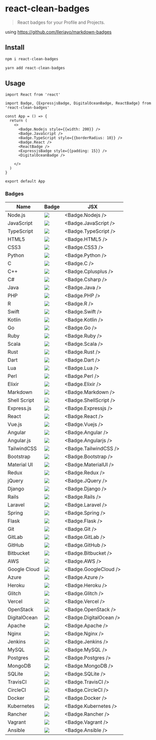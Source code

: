 # react-clean-badges

> React badges for your Profile and Projects.

using https://github.com/Ileriayo/markdown-badges

## Install

```bash
npm i react-clean-badges
```

```bash
yarn add react-clean-badges
```

## Usage

```tsx
import React from 'react'

import Badge, {ExpressjsBadge, DigitalOceanBadge, ReactBadge} from 'react-clean-badges'

const App = () => {
  return (
    <>
      <Badge.Nodejs style={{width: 200}} />
      <Badge.JavaScript />
      <Badge.TypeScript style={{borderRadius: 10}} />
      <Badge.React />
      <ReactBadge />
      <ExpressjsBadge style={{padding: 15}} />
      <DigitalOceanBadge />

    </>
  )
}

export default App
```


### Badges

| Name         | Badge                                                                                                                            | JSX                    |
| ------------ | -------------------------------------------------------------------------------------------------------------------------------- | ---------------------- |
| Node.js      | <img src="https://img.shields.io/badge/node.js%20-%2343853D.svg?&style=for-the-badge&logo=node.js&logoColor=white"/>             | <Badge.Nodejs />       |
| JavaScript   | <img src="https://img.shields.io/badge/javascript%20-%23323330.svg?&style=for-the-badge&logo=javascript&logoColor=%23F7DF1E"/>   | <Badge.JavaScript />   |
| TypeScript   | <img src="https://img.shields.io/badge/typescript%20-%23007ACC.svg?&style=for-the-badge&logo=typescript&logoColor=white"/>       | <Badge.TypeScript />   |
| HTML5        | <img src="https://img.shields.io/badge/html5%20-%23E34F26.svg?&style=for-the-badge&logo=html5&logoColor=white"/>                 | <Badge.HTML5 />        |
| CSS3         | <img src="https://img.shields.io/badge/css3%20-%231572B6.svg?&style=for-the-badge&logo=css3&logoColor=white"/>                   | <Badge.CSS3 />         |
| Python       | <img src="https://img.shields.io/badge/python%20-%2314354C.svg?&style=for-the-badge&logo=python&logoColor=white"/>               | <Badge.Python />       |
| C            | <img src="https://img.shields.io/badge/c%20-%2300599C.svg?&style=for-the-badge&logo=c&logoColor=white"/>                         | <Badge.C />            |
| C++          | <img src="https://img.shields.io/badge/c++%20-%2300599C.svg?&style=for-the-badge&logo=c%2B%2B&ogoColor=white"/>                  | <Badge.Cplusplus />    |
| C#           | <img src="https://img.shields.io/badge/c%23%20-%23239120.svg?&style=for-the-badge&logo=c-sharp&logoColor=white"/>                | <Badge.Csharp />       |
| Java         | <img src="https://img.shields.io/badge/java%20-%23ED8B00.svg?&style=for-the-badge&logo=java&logoColor=white"/>                   | <Badge.Java />         |
| PHP          | <img src="https://img.shields.io/badge/php%20-%23777BB4.svg?&style=for-the-badge&logo=php&logoColor=white"/>                     | <Badge.PHP />          |
| R            | <img src="https://img.shields.io/badge/r%20-%23276DC3.svg?&style=for-the-badge&logo=r&logoColor=white"/>                         | <Badge.R />            |
| Swift        | <img src="https://img.shields.io/badge/swift%20-%23FA7343.svg?&style=for-the-badge&logo=swift&logoColor=white"/>                 | <Badge.Swift />        |
| Kotlin       | <img src="https://img.shields.io/badge/kotlin%20-%230095D5.svg?&style=for-the-badge&logo=kotlin&logoColor=white"/>               | <Badge.Kotlin />       |
| Go           | <img src="https://img.shields.io/badge/go%20-%2300ADD8.svg?&style=for-the-badge&logo=go&logoColor=white"/>                       | <Badge.Go />           |
| Ruby         | <img src="https://img.shields.io/badge/ruby%20-%23CC342D.svg?&style=for-the-badge&logo=ruby&logoColor=white"/>                   | <Badge.Ruby />         |
| Scala        | <img src="https://img.shields.io/badge/scala%20-%23DC322F.svg?&style=for-the-badge&logo=scala&logoColor=white"/>                 | <Badge.Scala />        |
| Rust         | <img src="https://img.shields.io/badge/rust%20-%23000000.svg?&style=for-the-badge&logo=rust&logoColor=white"/>                   | <Badge.Rust />         |
| Dart         | <img src="https://img.shields.io/badge/dart%20-%230175C2.svg?&style=for-the-badge&logo=dart&logoColor=white"/>                   | <Badge.Dart />         |
| Lua          | <img src="https://img.shields.io/badge/lua%20-%232C2D72.svg?&style=for-the-badge&logo=lua&logoColor=white"/>                     | <Badge.Lua />          |
| Perl         | <img src="https://img.shields.io/badge/perl%20-%2339457E.svg?&style=for-the-badge&logo=perl&logoColor=white"/>                   | <Badge.Perl />         |
| Elixir       | <img src="https://img.shields.io/badge/elixir%20-%234B275F.svg?&style=for-the-badge&logo=elixir&logoColor=white"/>               | <Badge.Elixir />       |
| Markdown     | <img src="https://img.shields.io/badge/markdown%20-%23000000.svg?&style=for-the-badge&logo=markdown&logoColor=white"/>           | <Badge.Markdown />     |
| Shell Script | <img src="https://img.shields.io/badge/shell_script%20-%23121011.svg?&style=for-the-badge&logo=gnu-bash&logoColor=white"/>       | <Badge.ShellScript />  |
| Express.js   | <img src="https://img.shields.io/badge/express.js%20-%23404d59.svg?&style=for-the-badge"/>                                       | <Badge.Expressjs />    |
| React        | <img src="https://img.shields.io/badge/react%20-%2320232a.svg?&style=for-the-badge&logo=react&logoColor=%2361DAFB"/>             | <Badge.React />        |
| Vue.js       | <img src="https://img.shields.io/badge/vuejs%20-%2335495e.svg?&style=for-the-badge&logo=vue.js&logoColor=%234FC08D"/>            | <Badge.Vuejs />        |
| Angular      | <img src="https://img.shields.io/badge/angular%20-%23DD0031.svg?&style=for-the-badge&logo=angular&logoColor=white"/>             | <Badge.Angular />      |
| Angular.js   | <img src="https://img.shields.io/badge/angular-js%20-%23E23237.svg?&style=for-the-badge&logo=angularjs&logoColor=white"/>        | <Badge.Angularjs />    |
| TailwindCSS  | <img src="https://img.shields.io/badge/tailwind-css%20-%2338B2AC.svg?&style=for-the-badge&logo=tailwind-css&logoColor=white"/>   | <Badge.TailwindCSS />  |
| Bootstrap    | <img src="https://img.shields.io/badge/bootstrap%20-%23563D7C.svg?&style=for-the-badge&logo=bootstrap&logoColor=white"/>         | <Badge.Bootstrap />    |
| Material UI  | <img src="https://img.shields.io/badge/material%20ui%20-%230081CB.svg?&style=for-the-badge&logo=material-ui&logoColor=white"/>   | <Badge.MaterialUI />   |
| Redux        | <img src="https://img.shields.io/badge/redux%20-%23593d88.svg?&style=for-the-badge&logo=redux&logoColor=white"/>                 | <Badge.Redux />        |
| jQuery       | <img src="https://img.shields.io/badge/jquery%20-%230769AD.svg?&style=for-the-badge&logo=jquery&logoColor=white"/>               | <Badge.JQuery />       |
| Django       | <img src="https://img.shields.io/badge/django%20-%23092E20.svg?&style=for-the-badge&logo=django&logoColor=white"/>               | <Badge.Django />       |
| Rails        | <img src="https://img.shields.io/badge/rails%20-%23CC0000.svg?&style=for-the-badge&logo=ruby-on-rails&logoColor=white"/>         | <Badge.Rails />        |
| Laravel      | <img src="https://img.shields.io/badge/laravel%20-%23FF2D20.svg?&style=for-the-badge&logo=laravel&logoColor=white"/>             | <Badge.Laravel />      |
| Spring       | <img src="https://img.shields.io/badge/spring%20-%236DB33F.svg?&style=for-the-badge&logo=spring&logoColor=white"/>               | <Badge.Spring />       |
| Flask        | <img src="https://img.shields.io/badge/flask%20-%23000.svg?&style=for-the-badge&logo=flask&logoColor=white"/>                    | <Badge.Flask />        |
| Git          | <img src="https://img.shields.io/badge/git%20-%23F05033.svg?&style=for-the-badge&logo=git&logoColor=white"/>                     | <Badge.Git />          |
| GitLab       | <img src="https://img.shields.io/badge/gitlab%20-%23181717.svg?&style=for-the-badge&logo=gitlab&logoColor=white"/>               | <Badge.GitLab />       |
| GitHub       | <img src="https://img.shields.io/badge/github%20-%23121011.svg?&style=for-the-badge&logo=github&logoColor=white"/>               | <Badge.GitHub />       |
| Bitbucket    | <img src="https://img.shields.io/badge/bitbucket%20-%230047B3.svg?&style=for-the-badge&logo=bitbucket&logoColor=white"/>         | <Badge.Bitbucket />    |
| AWS          | <img src="https://img.shields.io/badge/AWS%20-%23FF9900.svg?&style=for-the-badge&logo=amazon-aws&logoColor=white"/>              | <Badge.AWS />          |
| Google Cloud | <img src="https://img.shields.io/badge/Google%20Cloud%20-%234285F4.svg?&style=for-the-badge&logo=google-cloud&logoColor=white"/> | <Badge.GoogleCloud />  |
| Azure        | <img src="https://img.shields.io/badge/azure%20-%230072C6.svg?&style=for-the-badge&logo=azure-devops&logoColor=white"/>          | <Badge.Azure />        |
| Heroku       | <img src="https://img.shields.io/badge/heroku%20-%23430098.svg?&style=for-the-badge&logo=heroku&logoColor=white"/>               | <Badge.Heroku />       |
| Glitch       | <img src="https://img.shields.io/badge/glitch%20-%233333FF.svg?&style=for-the-badge&logo=glitch&logoColor=white"/>               | <Badge.Glitch />       |
| Vercel       | <img src="https://img.shields.io/badge/vercel%20-%23000000.svg?&style=for-the-badge&logo=vercel&logoColor=white"/>               | <Badge.Vercel />       |
| OpenStack    | <img src="https://img.shields.io/badge/Openstack-%23f01742.svg?&style=for-the-badge&logo=openstack&logoColor=white"/>            | <Badge.OpenStack />    |
| DigitalOcean | <img src="https://img.shields.io/badge/DigitalOcean-%230167ff.svg?&style=for-the-badge&logo=digitalOcean&logoColor=white"/>      | <Badge.DigitalOcean /> |
| Apache       | <img src="https://img.shields.io/badge/apache%20-%23D42029.svg?&style=for-the-badge&logo=apache&logoColor=white"/>               | <Badge.Apache />       |
| Nginx        | <img src="https://img.shields.io/badge/nginx%20-%23009639.svg?&style=for-the-badge&logo=nginx&logoColor=white"/>                 | <Badge.Nginx />        |
| Jenkins      | <img src="https://img.shields.io/badge/jenkins%20-%232C5263.svg?&style=for-the-badge&logo=jenkins&logoColor=white"/>             | <Badge.Jenkins />      |
| MySQL        | <img src="https://img.shields.io/badge/mysql-%2300000f.svg?&style=for-the-badge&logo=mysql&logoColor=white"/>                    | <Badge.MySQL />        |
| Postgres     | <img src="https://img.shields.io/badge/postgres-%23316192.svg?&style=for-the-badge&logo=postgresql&logoColor=white"/>            | <Badge.Postgres />     |
| MongoDB      | <img src="https://img.shields.io/badge/MongoDB-%234ea94b.svg?&style=for-the-badge&logo=mongodb&logoColor=white"/>                | <Badge.MongoDB />      |
| SQLite       | <img src="https://img.shields.io/badge/sqlite-%2307405e.svg?&style=for-the-badge&logo=sqlite&logoColor=white"/>                  | <Badge.SQLite />       |
| TravisCI     | <img src="https://img.shields.io/badge/travis-ci%20-%232B2F33.svg?&style=for-the-badge&logo=travis&logoColor=white"/>            | <Badge.TravisCI />     |
| CircleCI     | <img src="https://img.shields.io/badge/CIRCLECI%20-%23161616.svg?&style=for-the-badge&logo=circleci&logoColor=white"/>           | <Badge.CircleCI />     |
| Docker       | <img src="https://img.shields.io/badge/docker%20-%230db7ed.svg?&style=for-the-badge&logo=docker&logoColor=white"/>               | <Badge.Docker />       |
| Kubernetes   | <img src="https://img.shields.io/badge/kubernetes%20-%23326ce5.svg?&style=for-the-badge&logo=kubernetes&logoColor=white"/>       | <Badge.Kubernetes />   |
| Rancher      | <img src="https://img.shields.io/badge/rancher%20-%230075A8.svg?&style=for-the-badge&logo=rancher&logoColor=white"/>             | <Badge.Rancher />      |
| Vagrant      | <img src="https://img.shields.io/badge/vagrant%20-%231563FF.svg?&style=for-the-badge&logo=vagrant&logoColor=white"/>             | <Badge.Vagrant />      |
| Ansible      | <img src="https://img.shields.io/badge/ansible%20-%231A1918.svg?&style=for-the-badge&logo=ansible&logoColor=white"/>             | <Badge.Ansible />      |


